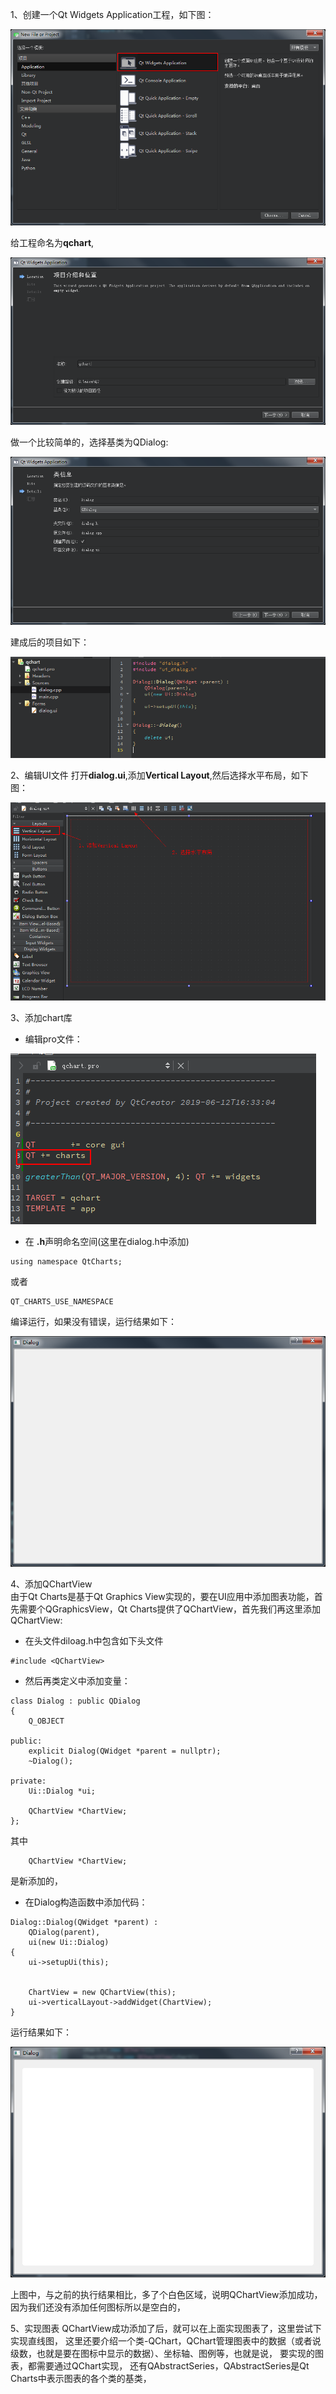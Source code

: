 1、创建一个Qt Widgets Application工程，如下图：

![](img/create_project.png)

给工程命名为**qchart**,

![](img/name_project.png)

做一个比较简单的，选择基类为QDialog:

![](img/dialog_project.png)

建成后的项目如下：

![](img/project_overview.png)


2、编辑UI文件
打开**dialog.ui**,添加**Vertical Layout**,然后选择水平布局，如下图：

![](img/edit_ui_file.png)

3、添加chart库
* 编辑pro文件：
  
![](img/edit_pro_file.png)

* 在 **.h**声明命名空间(这里在dialog.h中添加)
  
```
using namespace QtCharts;
```
或者
```
QT_CHARTS_USE_NAMESPACE
```

编译运行，如果没有错误，运行结果如下：

![](img/init.png)

4、添加QChartView                     
由于Qt Charts是基于Qt Graphics View实现的，要在UI应用中添加图表功能，首先需要个QGraphicsView，Qt Charts提供了QChartView，首先我们再这里添加QChartView:
* 在头文件diloag.h中包含如下头文件
```
#include <QChartView>
```
* 然后再类定义中添加变量：
```
class Dialog : public QDialog
{
    Q_OBJECT

public:
    explicit Dialog(QWidget *parent = nullptr);
    ~Dialog();

private:
    Ui::Dialog *ui;

    QChartView *ChartView;
};
```
其中
```
    QChartView *ChartView;
```
是新添加的，

* 在Dialog构造函数中添加代码：
```
Dialog::Dialog(QWidget *parent) :
    QDialog(parent),
    ui(new Ui::Dialog)
{
    ui->setupUi(this);


    ChartView = new QChartView(this);
    ui->verticalLayout->addWidget(ChartView);
}
```

运行结果如下：

![](img/add_chartView.png)

上图中，与之前的执行结果相比，多了个白色区域，说明QChartView添加成功，因为我们还没有添加任何图标所以是空白的，

5、实现图表
QChartView成功添加了后，就可以在上面实现图表了，这里尝试下实现直线图，
这里还要介绍一个类-QChart，QChart管理图表中的数据（或者说级数，也就是要在图标中显示的数据）、坐标轴、图例等，也就是说，
要实现的图表，都需要通过QChart实现，
还有QAbstractSeries，QAbstractSeries是Qt Charts中表示图表的各个类的基类，